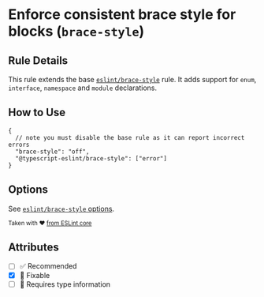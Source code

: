 # Enforce consistent brace style for blocks (`brace-style`)

## Rule Details

This rule extends the base [`eslint/brace-style`](https://eslint.org/docs/rules/brace-style) rule.
It adds support for `enum`, `interface`, `namespace` and `module` declarations.

## How to Use

```jsonc
{
  // note you must disable the base rule as it can report incorrect errors
  "brace-style": "off",
  "@typescript-eslint/brace-style": ["error"]
}
```

## Options

See [`eslint/brace-style` options](https://eslint.org/docs/rules/brace-style#options).

<sup>

Taken with ❤️ [from ESLint core](https://github.com/eslint/eslint/blob/main/docs/rules/brace-style.md)

</sup>

## Attributes

- [ ] ✅ Recommended
- [x] 🔧 Fixable
- [ ] 💭 Requires type information
